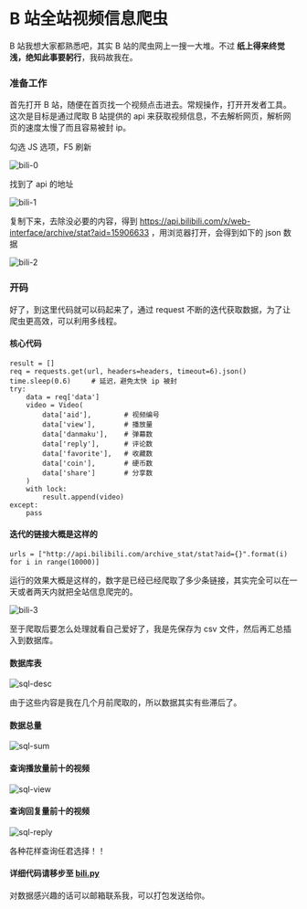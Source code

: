 # B 站全站视频信息爬虫

B 站我想大家都熟悉吧，其实 B 站的爬虫网上一搜一大堆。不过 **纸上得来终觉浅，绝知此事要躬行**，我码故我在。

### 准备工作

首先打开 B 站，随便在首页找一个视频点击进去。常规操作，打开开发者工具。这次是目标是通过爬取 B 站提供的 api 来获取视频信息，不去解析网页，解析网页的速度太慢了而且容易被封 ip。

勾选 JS 选项，F5 刷新

![bili-0](https://github.com/chenjiandongx/bili-spider/blob/master/images/bili-0.png)

找到了 api 的地址

![bili-1](https://github.com/chenjiandongx/bili-spider/blob/master/images/bili-1.png)

复制下来，去除没必要的内容，得到 https://api.bilibili.com/x/web-interface/archive/stat?aid=15906633 ，用浏览器打开，会得到如下的 json 数据

![bili-2](https://github.com/chenjiandongx/bili-spider/blob/master/images/bili-2.png)

### 开码

好了，到这里代码就可以码起来了，通过 request 不断的迭代获取数据，为了让爬虫更高效，可以利用多线程。

#### 核心代码
```
result = []
req = requests.get(url, headers=headers, timeout=6).json()
time.sleep(0.6)     # 延迟，避免太快 ip 被封
try:
    data = req['data']
    video = Video(
        data['aid'],        # 视频编号
        data['view'],       # 播放量
        data['danmaku'],    # 弹幕数
        data['reply'],      # 评论数
        data['favorite'],   # 收藏数
        data['coin'],       # 硬币数
        data['share']       # 分享数
    )
    with lock:
        result.append(video)
except:
    pass
```

#### 迭代的链接大概是这样的
```
urls = ["http://api.bilibili.com/archive_stat/stat?aid={}".format(i) for i in range(10000)]
```

运行的效果大概是这样的，数字是已经已经爬取了多少条链接，其实完全可以在一天或者两天内就把全站信息爬完的。

![bili-3](https://github.com/chenjiandongx/bili-spider/blob/master/images/bili-3.gif)

至于爬取后要怎么处理就看自己爱好了，我是先保存为 csv 文件，然后再汇总插入到数据库。

#### 数据库表

![sql-desc](https://github.com/chenjiandongx/bili-spider/blob/master/images/sql-desc.png)

由于这些内容是我在几个月前爬取的，所以数据其实有些滞后了。

#### 数据总量

![sql-sum](https://github.com/chenjiandongx/bili-spider/blob/master/images/sql-sum.png)

#### 查询播放量前十的视频

![sql-view](https://github.com/chenjiandongx/bili-spider/blob/master/images/sql-view.png)

#### 查询回复量前十的视频

![sql-reply](https://github.com/chenjiandongx/bili-spider/blob/master/images/sql-reply.png)

各种花样查询任君选择！！

#### 详细代码请移步至 [bili.py](https://github.com/chenjiandongx/bili-spider/blob/master/bili.py)

对数据感兴趣的话可以邮箱联系我，可以打包发送给你。